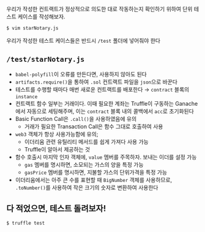 우리가 작성한 컨트랙트가 정상적으로 의도한 대로 작동하는지 확인하기 위하여 단위 테스트 케이스를 작성해보자.

```bash
$ vim starNotary.js
```

우리가 작성한 테스트 케이스들은 반드시 `/test` 폴더에 넣어줘야 한다

## `/test/starNotary.js`

- `babel-polyfill`이 오류를 만든다면, 사용하지 않아도 된다
- `artifacts.require()`을 통하여 `.sol` 컨트랙트 파일을 `json`으로 바꾼다
- 테스트를 수행할 때마다 매번 새로운 컨트랙트를 배포한다 → `contract` 블록의 `instance`
- 컨트랙트 함수 일부는 거래이다. 이때 필요한 계좌는 Truffle이 구동하는 Ganache에서 자동으로 세팅해주며, 이는 `contract` 블록 내의 콜백에서 `acc`로 초기화된다
- Basic Function Call은 `.call()`을 사용하였음에 유의
  - 거래가 필요한 Transaction Call은 함수 그대로 호출하여 사용
- `web3` 객체가 항상 사용가능함에 유의;
  - 이더리움 관련 유틸리티 메서드를 쉽게 가져다 사용 가능
  - Truffle이 알아서 제공하는 것
- 함수 호출시 마지막 인자 객체에, `value` 멤버를 주목하자. 보내는 이더를 설정 가능
  - `gas` 멤버를 명시하면, 소모되는 가스의 양을 특정 가능
  - `gasPrice` 멤버를 명시하면, 지불할 가스의 단위가격을 특정 가능
- 이더리움에서는 아주 큰 수를 표현할 때 `BigNumber` 객체를 사용하므로, `.toNumber()`를 사용하여 작은 크기의 숫자로 변환하여 사용한다

## 다 적었으면, 테스트 돌려보자!

```bash
$ truffle test
```
